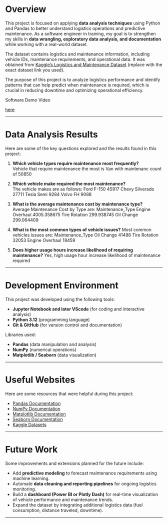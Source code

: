 # Overview

This project is focused on applying **data analysis techniques** using Python and Pandas to better understand logistics operations and predictive maintenance. As a software engineer in training, my goal is to strengthen my skills in **data wrangling, exploratory data analysis, and documentation** while working with a real-world dataset.

The dataset contains logistics and maintenance information, including vehicle IDs, maintenance requirements, and operational data. It was obtained from [Kaggle’s Logistics and Maintenance Dataset](https://www.kaggle.com/) (replace with the exact dataset link you used).  

The purpose of this project is to analyze logistics performance and identify patterns that can help predict when maintenance is required, which is crucial in reducing downtime and optimizing operational efficiency.

Software Demo Video

[here](http://youtube.link.goes.here)

---

# Data Analysis Results

Here are some of the key questions explored and the results found in this project:

1. **Which vehicle types require maintenance most frequently?**  
      Vehicle that require maintenance the most is Van with maintenanc count of 50850

2. **Which vehicle make required the most maintenance?**  
      The vehicle makes are as follows:
      Ford F-150	                45917 
      Chevy Silverado	          27711 
      Tesla Semi	                9284 
      Volvo FH	                   9088 

3. **What is the average maintenance cost by maintenance type?**  
      Average Maintenance Cost by Type are: 
      Maintenance_Type
      Engine Overhaul            4005.358675
      Tire Rotation              299.938745
      Oil Change                 299.064409
   
4. **What is the most common types of vehicle issues?**
   Most common vehicles issues are:
   Maintenance_Type
   Oil Change         41488
   Tire Rotation      32053
   Engine Overhaul    18459
   
5. **Does higher usage hours increase likelihood of requiring maintenance?**
   Yes, high usage hour increase likelihood of maintenance required

---

# Development Environment

This project was developed using the following tools:

- **Jupyter Notebook and later VScode** (for coding and interactive analysis)  
- **Python 3.12** (programming language)  
- **Git & GitHub** (for version control and documentation)

Libraries used:
- **Pandas** (data manipulation and analysis)  
- **NumPy** (numerical operations)  
- **Matplotlib / Seaborn** (data visualization)

---

# Useful Websites

Here are some resources that were helpful during this project:

* [Pandas Documentation](https://pandas.pydata.org/docs/)  
* [NumPy Documentation](https://numpy.org/doc/)  
* [Matplotlib Documentation](https://matplotlib.org/stable/gallery/index.html)  
* [Seaborn Documentation](https://seaborn.pydata.org/)  
* [Kaggle Datasets](https://www.kaggle.com/datasets)

---

# Future Work

Some improvements and extensions planned for the future include:

* Add **predictive modeling** to forecast maintenance requirements using machine learning.  
* Automate **data cleaning and reporting pipelines** for ongoing logistics monitoring.  
* Build a **dashboard (Power BI or Plotly Dash)** for real-time visualization of vehicle performance and maintenance trends.  
* Expand the dataset by integrating additional logistics data (fuel consumption, distance traveled, downtime).  

---
